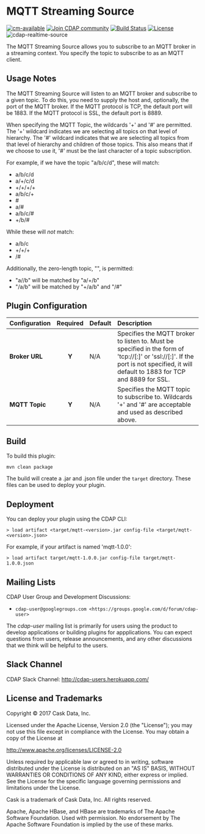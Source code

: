 MQTT Streaming Source
=====================

[![cm-available](https://cdap-users.herokuapp.com/assets/cm-available.svg)](https://docs.cask.co/cdap/current/en/integrations/cask-market.html)
[![Join CDAP community](https://cdap-users.herokuapp.com/badge.svg?t=mqtt)](https://cdap-users.herokuapp.com)
[![Build Status](https://travis-ci.org/hydrator/mqtt.svg?branch=develop)](https://travis-ci.org/hydrator/mqtt)
[![License](https://img.shields.io/badge/License-Apache%202.0-blue.svg)](https://opensource.org/licenses/Apache-2.0)
![cdap-realtime-source](https://cdap-users.herokuapp.com/assets/cdap-realtime-source.svg)

The MQTT Streaming Source allows you to subscribe to an MQTT broker in a streaming context. You
specify the topic to subscribe to as an MQTT client.

Usage Notes
-----------

The MQTT Streaming Source will listen to an MQTT broker and subscribe to a given topic. To do this,
you need to supply the host and, optionally, the port of the MQTT broker. If the MQTT protocol is
TCP, the default port will be 1883. If the MQTT protocol is SSL, the default port is 8889.

When specifying the MQTT Topic, the wildcards '+' and '#' are permitted. The '+' wildcard indicates
we are selecting all topics on that level of hierarchy. The '#' wildcard indicates that we are
selecting all topics from that level of hierarchy and children of those topics. This also means that
if we choose to use it, '#' must be the last character of a topic subscription.

For example, if we have the topic "a/b/c/d", these will match:

* a/b/c/d
* a/+/c/d
* +/+/+/+
* a/b/c/+
* \#
* a/#
* a/b/c/#
* +/b/#

While these will _not_ match:

* a/b/c
* +/+/+
* /#

Additionally, the zero-length topic, "", is permitted:

* "a//b" will be matched by "a/+/b"
* "/a/b" will be matched by "+/a/b" and "/#"

Plugin Configuration
--------------------

| Configuration | Required | Default | Description |
| :------------ | :------: | :------ | :---------- |
| **Broker URL** | **Y** | N/A | Specifies the MQTT broker to listen to. Must be specified in the form of 'tcp://<host>[:<port>]' or 'ssl://<host>[:<port>]'. If the port is not specified, it will default to 1883 for TCP and 8889 for SSL. |
| **MQTT Topic** | **Y** | N/A | Specifies the MQTT topic to subscribe to. Wildcards '+' and '#' are acceptable and used as described above. |


Build
-----

To build this plugin:

```
mvn clean package
```

The build will create a .jar and .json file under the ``target`` directory.
These files can be used to deploy your plugin.

Deployment
----------

You can deploy your plugin using the CDAP CLI:

 ```
 > load artifact <target/mqtt-<version>.jar config-file <target/mqtt-<version>.json>
 ```

For example, if your artifact is named 'mqtt-1.0.0':

 ```
 > load artifact target/mqtt-1.0.0.jar config-file target/mqtt-1.0.0.json
 ```

Mailing Lists
-------------

CDAP User Group and Development Discussions:

* `cdap-user@googlegroups.com <https://groups.google.com/d/forum/cdap-user>`

The *cdap-user* mailing list is primarily for users using the product to develop
applications or building plugins for appplications. You can expect questions from
users, release announcements, and any other discussions that we think will be helpful
to the users.

Slack Channel
-------------

CDAP Slack Channel: http://cdap-users.herokuapp.com/

License and Trademarks
----------------------

Copyright © 2017 Cask Data, Inc.

Licensed under the Apache License, Version 2.0 (the "License"); you may not use this file except
in compliance with the License. You may obtain a copy of the License at

http://www.apache.org/licenses/LICENSE-2.0

Unless required by applicable law or agreed to in writing, software distributed under the
License is distributed on an "AS IS" BASIS, WITHOUT WARRANTIES OR CONDITIONS OF ANY KIND,
either express or implied. See the License for the specific language governing permissions
and limitations under the License.

Cask is a trademark of Cask Data, Inc. All rights reserved.

Apache, Apache HBase, and HBase are trademarks of The Apache Software Foundation. Used with
permission. No endorsement by The Apache Software Foundation is implied by the use of these marks.

